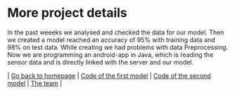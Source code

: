 # More project details

In the past weeeks we analysed and checked the data for our model. Then we created a model reached an accuracy of 95% with training data and 98% on test data. While creating we had problems with data Preprocessing. Now we are programming an android-app in Java, which is reading the sensor data and is directly linked with the server and our model.

| [Go back to homepage](https://matheli.github.io/BWKI/.) | [Code of the first model](https://matheli.github.io/BWKI/posts/First_model.html) | [Code of the second model](https://matheli.github.io/BWKI/posts/Second_model.html) | [The team](https://matheli.github.io/BWKI/posts/The_team/The_team.html) |
